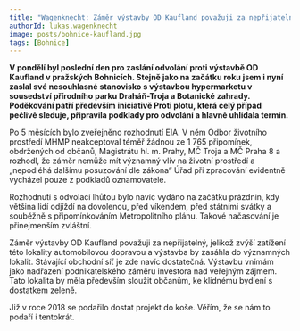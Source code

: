 ```yaml
---
title: "Wagenknecht: Záměr výstavby OD Kaufland považuji za nepřijatelný"
authorId: lukas.wagenknecht
image: posts/bohnice-kaufland.jpg
tags: [Bohnice]
---
```


**V pondělí byl poslední den pro zaslání odvolání proti výstavbě OD Kaufland v pražských Bohnicích. Stejně jako na začátku roku jsem i nyní zaslal své nesouhlasné stanovisko s výstavbou hypermarketu v sousedství přírodního parku Draháň-Troja a Botanické zahrady. Poděkování patří především iniciativě Proti plotu, která celý případ pečlivě sleduje, připravila podklady pro odvolání a hlavně uhlídala termín.**

Po 5 měsících bylo zveřejněno rozhodnutí EIA. V něm Odbor životního prostředí MHMP neakceptoval téměř žádnou ze 1 765 připomínek, obdržených od občanů, Magistrátu hl. m. Prahy, MČ Troja a MČ Praha 8 a rozhodl, že záměr nemůže mít významný vliv na životní prostředí a „nepodléhá dalšímu posuzování dle zákona“ Úřad při zpracování evidentně vycházel pouze z podkladů oznamovatele.

Rozhodnutí s odvolací lhůtou bylo navíc vydáno na začátku prázdnin, kdy většina lidí odjíždí na dovolenou, před víkendem, před státními svátky a souběžně s připomínkováním Metropolitního plánu. Takové načasování je přinejmenším zvláštní.

Záměr výstavby OD Kaufland považuji za nepřijatelný, jelikož zvýší zatížení této lokality automobilovou dopravou a výstavba by zasáhla do významných lokalit. Stávající obchodní síť je zde navíc dostatečná. Výstavbu vnímám jako nadřazení podnikatelského záměru investora nad veřejným zájmem. Tato lokalita by měla především sloužit občanům, ke klidnému bydlení s dostatkem zeleně.

Již v roce 2018 se podařilo dostat projekt do koše. Věřím, že se nám to podaří i tentokrát.